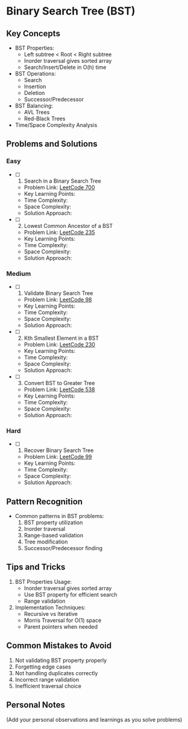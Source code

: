 # Binary Search Tree (BST)

## Key Concepts

- BST Properties:
  - Left subtree < Root < Right subtree
  - Inorder traversal gives sorted array
  - Search/Insert/Delete in O(h) time
- BST Operations:
  - Search
  - Insertion
  - Deletion
  - Successor/Predecessor
- BST Balancing:
  - AVL Trees
  - Red-Black Trees
- Time/Space Complexity Analysis

## Problems and Solutions

### Easy

- [ ] 1. Search in a Binary Search Tree

  - Problem Link: [LeetCode 700](https://leetcode.com/problems/search-in-a-binary-search-tree/)
  - Key Learning Points:
  - Time Complexity:
  - Space Complexity:
  - Solution Approach:

- [ ] 2. Lowest Common Ancestor of a BST
  - Problem Link: [LeetCode 235](https://leetcode.com/problems/lowest-common-ancestor-of-a-binary-search-tree/)
  - Key Learning Points:
  - Time Complexity:
  - Space Complexity:
  - Solution Approach:

### Medium

- [ ] 1. Validate Binary Search Tree

  - Problem Link: [LeetCode 98](https://leetcode.com/problems/validate-binary-search-tree/)
  - Key Learning Points:
  - Time Complexity:
  - Space Complexity:
  - Solution Approach:

- [ ] 2. Kth Smallest Element in a BST

  - Problem Link: [LeetCode 230](https://leetcode.com/problems/kth-smallest-element-in-a-bst/)
  - Key Learning Points:
  - Time Complexity:
  - Space Complexity:
  - Solution Approach:

- [ ] 3. Convert BST to Greater Tree
  - Problem Link: [LeetCode 538](https://leetcode.com/problems/convert-bst-to-greater-tree/)
  - Key Learning Points:
  - Time Complexity:
  - Space Complexity:
  - Solution Approach:

### Hard

- [ ] 1. Recover Binary Search Tree
  - Problem Link: [LeetCode 99](https://leetcode.com/problems/recover-binary-search-tree/)
  - Key Learning Points:
  - Time Complexity:
  - Space Complexity:
  - Solution Approach:

## Pattern Recognition

- Common patterns in BST problems:
  1. BST property utilization
  2. Inorder traversal
  3. Range-based validation
  4. Tree modification
  5. Successor/Predecessor finding

## Tips and Tricks

1. BST Properties Usage:
   - Inorder traversal gives sorted array
   - Use BST property for efficient search
   - Range validation
2. Implementation Techniques:
   - Recursive vs Iterative
   - Morris Traversal for O(1) space
   - Parent pointers when needed

## Common Mistakes to Avoid

1. Not validating BST property properly
2. Forgetting edge cases
3. Not handling duplicates correctly
4. Incorrect range validation
5. Inefficient traversal choice

## Personal Notes

(Add your personal observations and learnings as you solve problems)
